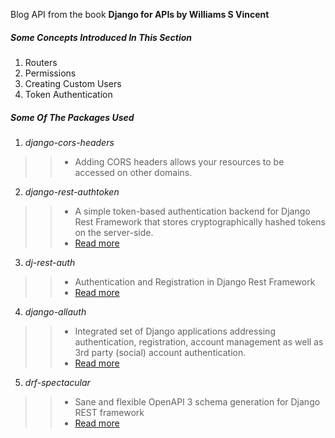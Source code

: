 Blog API from the book **Django for APIs by Williams S Vincent**

##### Some Concepts Introduced In This Section 

1. Routers
2. Permissions 
3. Creating Custom Users
4. Token Authentication


##### Some Of The Packages Used 

1. *django-cors-headers*
>>* Adding CORS headers allows your resources to be accessed on other domains.

2. *django-rest-authtoken*
>>* A simple token-based authentication backend for Django Rest Framework that stores cryptographically hashed tokens on the server-side.
>>* [Read more ](https://pypi.org/project/django-rest-authtoken/)

3. *dj-rest-auth*
>>* Authentication and Registration in Django Rest Framework 
>>*  [Read more ](https://pypi.org/project/dj-rest-auth/)


4. *django-allauth*
>>* Integrated set of Django applications addressing authentication, registration, account management as well as 3rd party (social) account authentication.
>>*  [Read more ](https://pypi.org/project/django-allauth/0.13.0/)


5. *drf-spectacular*
>>* Sane and flexible OpenAPI 3 schema generation for Django REST framework
>>*  [Read more ](https://pypi.org/project/drf-spectacular/)







